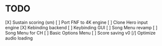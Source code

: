 # TODO

[X] Sustain scoring (sm)
[ ] Port FNF to 4K engine
[ ] Clone Hero input engine
[X] Kebinding backend
[ ] Keybinding GUI
[ ] Song Menu revamp
[ ] Song Menu for CH
[ ] Basic Options Menu
[ ] Score saving v0
[/] Optimize audio loading
